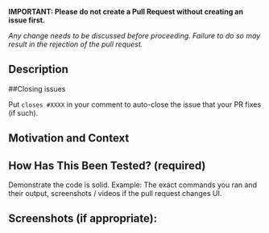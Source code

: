 **IMPORTANT: Please do not create a Pull Request without creating an issue first.**

*Any change needs to be discussed before proceeding. Failure to do so may result in the rejection of the pull request.*

<!--- Provide a general summary of your changes in the Title above -->

## Description
<!--- Describe your changes in detail -->

##Closing issues

Put `closes #XXXX` in your comment to auto-close the issue that your PR fixes (if such).

## Motivation and Context
<!--- Why is this change required? What problem does it solve? -->
<!--- If it fixes an open issue, please link to the issue here. -->
<!---  If it fixes an open issue, please link to the issue here using "fixes #XXXX" or "handles #XXXX" format -->

## How Has This Been Tested? (required)
Demonstrate the code is solid. Example: The exact commands you ran and their output, screenshots / videos if the pull request changes UI.
<!--- Please describe in detail how you tested your changes. -->
<!--- Include details of your testing environment, and the tests you ran to -->
<!--- see how your change affects other areas of the code, etc. -->

## Screenshots (if appropriate):
